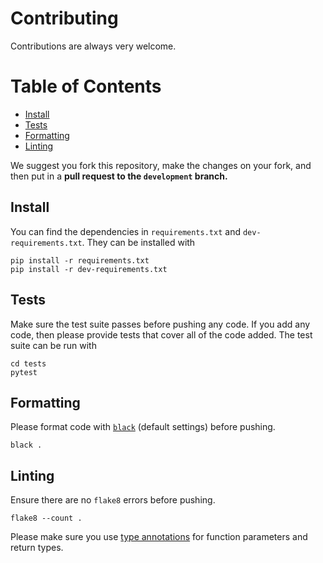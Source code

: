 # Contributing

Contributions are always very welcome.

[TOC]:#

# Table of Contents
- [Install](#install)
- [Tests](#tests)
- [Formatting](#formatting)
- [Linting](#linting)



We suggest you fork this repository, make the changes on your fork, and then put in a
**pull request to the `development` branch.**

## Install

You can find the dependencies in `requirements.txt` and `dev-requirements.txt`. They can
be installed with

```shell
pip install -r requirements.txt
pip install -r dev-requirements.txt
```

## Tests

Make sure the test suite passes before pushing any code. If you add any code, then please provide
tests that cover all of the code added. The test suite can be run with

```shell
cd tests
pytest
```

## Formatting

Please format code with [`black`][black] (default settings) before pushing.

```shell
black .
```

## Linting

Ensure there are no `flake8` errors before pushing.

```shell
flake8 --count .
```

Please make sure you use [type annotations][types] for function parameters and return types.

[black]: https://github.com/psf/black
[types]: https://www.python.org/dev/peps/pep-0484/

